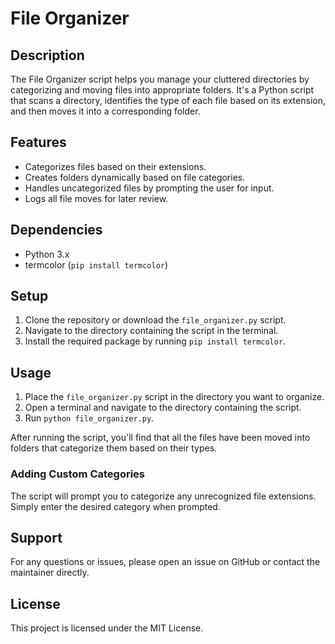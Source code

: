 # File Organizer

## Description

The File Organizer script helps you manage your cluttered directories by categorizing and moving files into appropriate folders. It's a Python script that scans a directory, identifies the type of each file based on its extension, and then moves it into a corresponding folder.

## Features

- Categorizes files based on their extensions.
- Creates folders dynamically based on file categories.
- Handles uncategorized files by prompting the user for input.
- Logs all file moves for later review.

## Dependencies

- Python 3.x
- termcolor (`pip install termcolor`)

## Setup

1. Clone the repository or download the `file_organizer.py` script.
2. Navigate to the directory containing the script in the terminal.
3. Install the required package by running `pip install termcolor`.

## Usage

1. Place the `file_organizer.py` script in the directory you want to organize.
2. Open a terminal and navigate to the directory containing the script.
3. Run `python file_organizer.py`.

After running the script, you'll find that all the files have been moved into folders that categorize them based on their types.

### Adding Custom Categories

The script will prompt you to categorize any unrecognized file extensions. Simply enter the desired category when prompted.

## Support

For any questions or issues, please open an issue on GitHub or contact the maintainer directly.

## License

This project is licensed under the MIT License.
